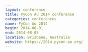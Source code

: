 ```yaml
---
layout: conference
title: PyCon Au 2014 conference
categories: conferences
name: PyCon Au 2014
begin: 2014-08-01
end: 2014-08-05
location: Brisbane, Australia
website: https://2014.pycon-au.org/
---
```

